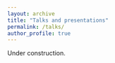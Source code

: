 ```yaml
---
layout: archive
title: "Talks and presentations"
permalink: /talks/
author_profile: true
---
```


Under construction.
